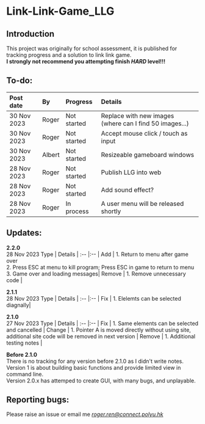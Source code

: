 # Link-Link-Game_LLG
## Introduction
This project was originally for school assessment, it is published for tracking progress and a solution to link link game.\
**I strongly not recommend you attempting finish *HARD* level!!!**
## To-do:
Post date | By | Progress | Details |
:-- |:-- | :-- | :-- |
30 Nov 2023 | Roger | Not started | Replace with new images (where can I find 50 images...) |
30 Nov 2023 | Roger | Not started | Accept mouse click / touch as input |
30 Nov 2023 | Albert | Not started | Resizeable gameboard windows |
28 Nov 2023 | Roger | Not started | Publish LLG into web |
28 Nov 2023 | Roger | Not started | Add sound effect? |
28 Nov 2023 | Roger | In process | A user menu will be released shortly |

## Updates:
**2.2.0**\
28 Nov 2023
Type | Details |
:-- |:-- |
Add | 1. Return to menu after game over<br> 2. Press ESC at menu to kill program; Press ESC in game to return to menu<br> 3. Game over and loading messages|
Remove | 1. Remove unnecessary code |

**2.1.1**\
28 Nov 2023
Type | Details |
:-- |:-- |
Fix | 1. Elelemts can be selected diagnally|

**2.1.0**\
27 Nov 2023
Type | Details |
:-- |:-- |
Fix | 1. Same elements can be selected and cancelled |
Change | 1. Pointer A is moved directly without using site, additional site code will be removed in next version |
Remove | 1. Additional testing notes |

**Before 2.1.0**\
There is no tracking for any version before 2.1.0 as I didn't write notes.\
Version 1 is about building basic functions and provide limited view in command line.\
Version 2.0.x has attemped to create GUI, with many bugs, and unplayable.

## Reporting bugs:
Please raise an issue or email me *roger.ren@connect.polyu.hk*
